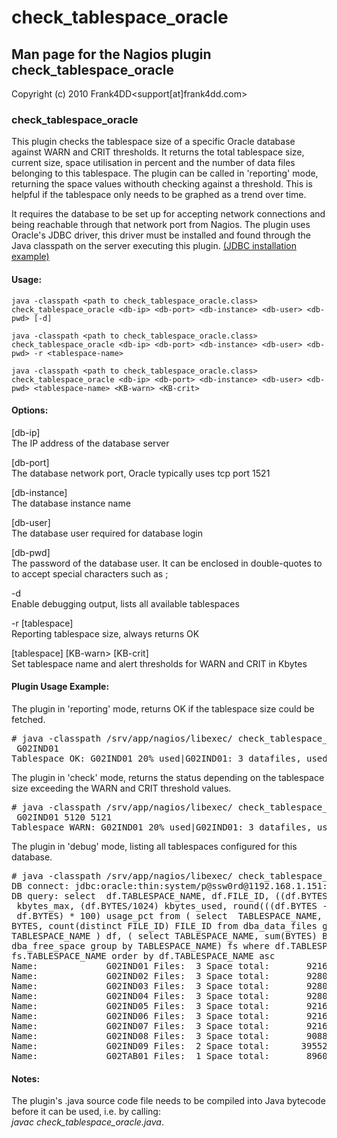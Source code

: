 # check_tablespace_oracle

## Man page for the Nagios plugin check_tablespace_oracle

Copyright (c) 2010 Frank4DD<support[at]frank4dd.com>

### check_tablespace_oracle

This plugin checks the tablespace size of a specific Oracle database against WARN and CRIT thresholds. It returns the total tablespace size, current size, space utilisation in percent and the number of data files belonging to this tablespace. The plugin can be called in 'reporting' mode, returning the space values withouth checking against a threshold. This is helpful if the tablespace only needs to be graphed as a trend over time.

It requires the database to be set up for accepting network connections and being reachable through that network port from Nagios. The plugin uses Oracle's JDBC driver, this driver must be installed and found through the Java classpath on the server executing this plugin. [(JDBC installation example)](http://fm4dd.com/database/howto-install-Oracle-jdbc.htm)

#### Usage:

`java -classpath <path to check_tablespace_oracle.class> check_tablespace_oracle <db-ip> <db-port> <db-instance> <db-user> <db-pwd> [-d]`  

`java -classpath <path to check_tablespace_oracle.class> check_tablespace_oracle <db-ip> <db-port> <db-instance> <db-user> <db-pwd> -r <tablespace-name>`  

`java -classpath <path to check_tablespace_oracle.class> check_tablespace_oracle <db-ip> <db-port> <db-instance> <db-user> <db-pwd> <tablespace-name> <KB-warn> <KB-crit>`

#### Options:

[db-ip]  
      The IP address of the database server

[db-port]  
      The database network port, Oracle typically uses tcp port 1521

[db-instance]  
      The database instance name

[db-user]  
      The database user required for database login

[db-pwd]  
      The password of the database user. It can be enclosed in double-quotes to to accept special characters such as ;

-d  
      Enable debugging output, lists all available tablespaces

-r [tablespace]  
      Reporting tablespace size, always returns OK

[tablespace] [KB-warn> [KB-crit]  
      Set tablespace name and alert thresholds for WARN and CRIT in Kbytes

#### Plugin Usage Example:

The plugin in 'reporting' mode, returns OK if the tablespace size could be fetched.

<pre># java -classpath /srv/app/nagios/libexec/ check_tablespace_oracle 192.168.98.151 1521  ORADB system "p@ssw0rd" -r
 G02IND01
Tablespace OK: G02IND01 20% used|G02IND01: 3 datafiles, used 5120 KB of 9216 KB total</pre>

The plugin in 'check' mode, returns the status depending on the tablespace size exceeding the WARN and CRIT threshold values.

<pre># java -classpath /srv/app/nagios/libexec/ check_tablespace_oracle 192.168.98.151 1521  ORADB system "p@ssw0rd"
 G02IND01 5120 5121
Tablespace WARN: G02IND01 20% used|G02IND01: 3 datafiles, used 5120 KB of 9216 KB total</pre>

The plugin in 'debug' mode, listing all tablespaces configured for this database.

<pre># java -classpath /srv/app/nagios/libexec/ check_tablespace_oracle 192.168.1.151 1521  ORADB system "p@ssw0rd" -d
DB connect: jdbc:oracle:thin:system/p@ssw0rd@1192.168.1.151:1521:ORADB
DB query: select  df.TABLESPACE_NAME, df.FILE_ID, ((df.BYTES+fs.BYTES)/1024)
 kbytes_max, (df.BYTES/1024) kbytes_used, round(((df.BYTES - fs.BYTES) /
 df.BYTES) * 100) usage_pct from ( select  TABLESPACE_NAME, sum(BYTES) 
BYTES, count(distinct FILE_ID) FILE_ID from dba_data_files group by 
TABLESPACE_NAME ) df, ( select TABLESPACE_NAME, sum(BYTES) BYTES from 
dba_free_space group by TABLESPACE_NAME) fs where df.TABLESPACE_NAME=
fs.TABLESPACE_NAME order by df.TABLESPACE_NAME asc
Name:             G02IND01 Files:  3 Space total:       9216 KB Space used:       5120 KB Space % used:  20 %
Name:             G02IND02 Files:  3 Space total:       9280 KB Space used:       5120 KB Space % used:  19 %
Name:             G02IND03 Files:  3 Space total:       9280 KB Space used:       5120 KB Space % used:  19 %
Name:             G02IND04 Files:  3 Space total:       9280 KB Space used:       5120 KB Space % used:  19 %
Name:             G02IND05 Files:  3 Space total:       9216 KB Space used:       5120 KB Space % used:  20 %
Name:             G02IND06 Files:  3 Space total:       9216 KB Space used:       5120 KB Space % used:  20 %
Name:             G02IND07 Files:  3 Space total:       9216 KB Space used:       5120 KB Space % used:  20 %
Name:             G02IND08 Files:  3 Space total:       9088 KB Space used:       5120 KB Space % used:  23 %
Name:             G02IND09 Files:  2 Space total:      39552 KB Space used:      20480 KB Space % used:   7 %
Name:             G02TAB01 Files:  1 Space total:       8960 KB Space used:       5120 KB Space % used:  25 %</pre>

#### Notes:

The plugin's .java source code file needs to be compiled into Java bytecode before it can be used, i.e. by calling:  
_javac check_tablespace_oracle.java_.
